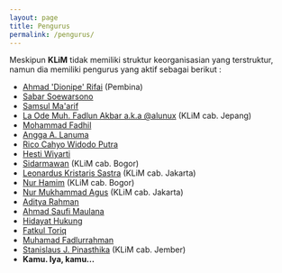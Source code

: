 ```yaml
---
layout: page
title: Pengurus
permalink: /pengurus/
---
```


Meskipun **KLiM** tidak memiliki struktur keorganisasian yang terstruktur, namun dia memiliki pengurus yang aktif sebagai berikut :

- [Ahmad 'Dionipe' Rifai](http://dionipe.id) (Pembina)
- [Sabar Soewarsono](https://www.linkedin.com/in/sabar-suwarsono-27a00387)
- [Samsul Ma'arif](http://www.samsul.web.id)
- [La Ode Muh. Fadlun Akbar a.k.a @alunux](https://wonderneko.wordpress.com/) (KLiM cab. Jepang)
- [Mohammad Fadhil](/)
- [Angga A. Lanuma](https://id.linkedin.com/in/lanuma)
- [Rico Cahyo Widodo Putra](https://t.me/ricocwp)
- [Hesti Wiyarti](/)
- [Sidarmawan](https://www.facebook.com/sidar.mawan8) (KLiM cab. Bogor)
- [Leonardus Kristaris Sastra](https://www.linkedin.com/in/yonzleon) (KLiM cab. Jakarta)
- [Nur Hamim](https://nurhamim.net) (KLiM cab. Bogor)
- [Nur Mukhammad Agus](https://t.me/madfxr) (KLiM cab. Jakarta)
- [Aditya Rahman](https://www.linkedin.com/in/adityarahman032/)
- [Ahmad Saufi Maulana](https://www.linkedin.com/in/azemoning/)
- [Hidayat Hukung](https://t.me/hidayatalora)
- [Fatkul Toriq](/)
- [Muhamad Fadlurrahman](/)
- [Stanislaus J. Pinasthika](https://www.linkedin.com/in/iamstanis/) (KLiM cab. Jember)
- **Kamu. Iya, kamu...**
